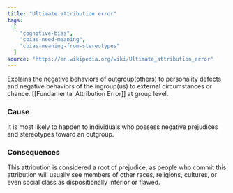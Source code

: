 ```yaml
---
title: "Ultimate attribution error"
tags:
  [
    "cognitive-bias",
    "cbias-need-meaning",
    "cbias-meaning-from-stereotypes"
  ]
source: "https://en.wikipedia.org/wiki/Ultimate_attribution_error"
---
```


Explains the negative behaviors of outgroup(others) to personality defects and negative behaviors of the ingroup(us) to external circumstances or chance. [[Fundamental Attribution Error]] at group level.

### Cause

It is most likely to happen to individuals who possess negative prejudices and stereotypes toward an outgroup.


### Consequences

This attribution is considered a root of prejudice, as people who commit this attribution will usually see members of other races, religions, cultures, or even social class as dispositionally inferior or flawed.







